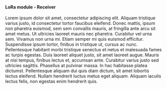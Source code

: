 #### LoRa module - Receiver
  
Lorem ipsum dolor sit amet, consectetur adipiscing elit. Aliquam tristique varius justo, id consectetur tortor faucibus eleifend. Donec mattis, ipsum non pharetra euismod, sem sem convallis mauris, at fringilla ante arcu sit amet metus. Ut ultricies laoreet mauris nec pharetra. Curabitur vel urna sem. Vivamus non urna mi. Etiam semper mi quis euismod efficitur. Suspendisse ipsum tortor, finibus in tristique ut, cursus ac nunc. Pellentesque habitant morbi tristique senectus et netus et malesuada fames ac turpis egestas. Duis laoreet aliquet justo, sit amet laoreet augue. Mauris at nisi tempus, finibus lectus et, accumsan ante. Curabitur varius justo sed ultricies sagittis. Phasellus at pulvinar massa. In hac habitasse platea dictumst. Pellentesque aliquam dui quis diam dictum, sit amet lobortis lectus eleifend. Nullam hendrerit luctus metus eget aliquam. Aliquam iaculis lectus felis, non egestas enim hendrerit quis.  
  
  
